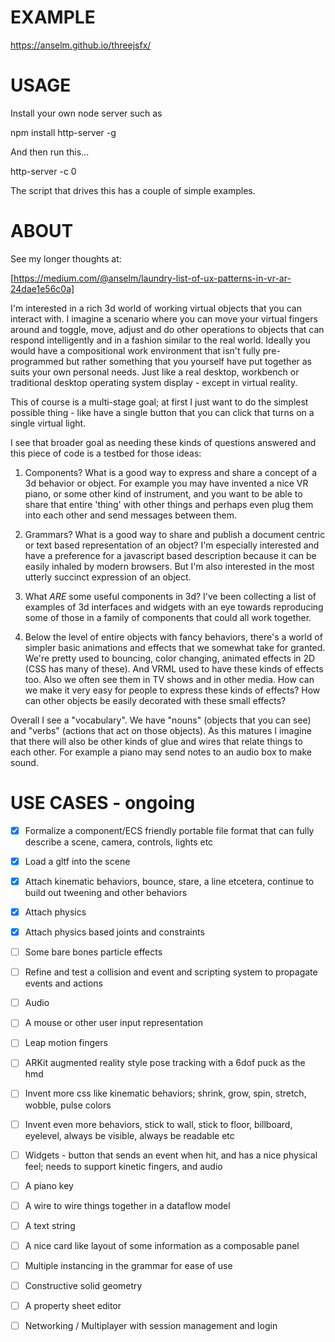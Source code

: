 # EXAMPLE

https://anselm.github.io/threejsfx/

# USAGE

Install your own node server such as

  npm install http-server -g

And then run this...

  http-server -c 0

The script that drives this has a couple of simple examples.

# ABOUT

See my longer thoughts at:

[https://medium.com/@anselm/laundry-list-of-ux-patterns-in-vr-ar-24dae1e56c0a]

I'm interested in a rich 3d world of working virtual objects that you can interact with. I imagine a scenario where you can move your virtual fingers around and toggle, move, adjust and do other operations to objects that can respond intelligently and in a fashion similar to the real world. Ideally you would have a compositional work environment that isn't fully pre-programmed but rather something that you yourself have put together as suits your own personal needs. Just like a real desktop, workbench or traditional desktop operating system display - except in virtual reality.

This of course is a multi-stage goal; at first I just want to do the simplest possible thing - like have a single button that you can click that turns on a single virtual light.

I see that broader goal as needing these kinds of questions answered and this piece of code is a testbed for those ideas:

1. Components? What is a good way to express and share a concept of a 3d behavior or object. For example you may have invented a nice VR piano, or some other kind of instrument, and you want to be able to share that entire 'thing' with other things and perhaps even plug them into each other and send messages between them.

2. Grammars? What is a good way to share and publish a document centric or text based representation of an object? I'm especially interested and have a preference for a javascript based description because it can be easily inhaled by modern browsers. But I'm also interested in the most utterly succinct expression of an object.

3. What _ARE_ some useful components in 3d? I've been collecting a list of examples of 3d interfaces and widgets with an eye towards reproducing some of those in a family of components that could all work together.

4. Below the level of entire objects with fancy behaviors, there's a world of simpler basic animations and effects that we somewhat take for granted. We're pretty used to bouncing, color changing, animated effects in 2D (CSS has many of these). And VRML used to have these kinds of effects too. Also we often see them in TV shows and in other media. How can we make it very easy for people to express these kinds of effects? How can other objects be easily decorated with these small effects?

Overall I see a "vocabulary". We have "nouns" (objects that you can see) and "verbs" (actions that act on those objects). As this matures I imagine that there will also be other kinds of glue and wires that relate things to each other. For example a piano may send notes to an audio box to make sound.

# USE CASES - ongoing

- [x] Formalize a component/ECS friendly portable file format that can fully describe a scene, camera, controls, lights etc
- [x] Load a gltf into the scene
- [x] Attach kinematic behaviors, bounce, stare, a line etcetera, continue to build out tweening and other behaviors
- [x] Attach physics
- [x] Attach physics based joints and constraints

- [ ] Some bare bones particle effects
- [ ] Refine and test a collision and event and scripting system to propagate events and actions
- [ ] Audio

- [ ] A mouse or other user input representation
- [ ] Leap motion fingers
- [ ] ARKit augmented reality style pose tracking with a 6dof puck as the hmd

- [ ] Invent more css like kinematic behaviors; shrink, grow, spin, stretch, wobble, pulse colors
- [ ] Invent even more behaviors, stick to wall, stick to floor, billboard, eyelevel, always be visible, always be readable etc

- [ ] Widgets - button that sends an event when hit, and has a nice physical feel; needs to support kinetic fingers, and audio
- [ ] A piano key
- [ ] A wire to wire things together in a dataflow model
- [ ] A text string
- [ ] A nice card like layout of some information as a composable panel

- [ ] Multiple instancing in the grammar for ease of use
- [ ] Constructive solid geometry
- [ ] A property sheet editor
- [ ] Networking / Multiplayer with session management and login

